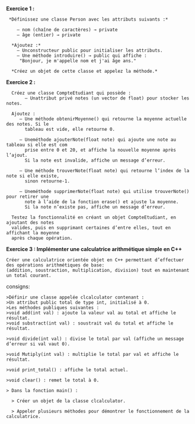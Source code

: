  **Exercice 1 :**

     *Définissez une classe Person avec les attributs suivants :*
   
        — nom (chaîne de caractères) → private
        — âge (entier) → private
     
      *Ajoutez :*
        — Unconstructeur public pour initialiser les attributs.
        — Une méthode introduire() → public qui affiche :
         "Bonjour, je m'appelle nom et j'ai âge ans."
       
      *Créez un objet de cette classe et appelez la méthode.*

  **Exercice 2 :**
  
      Créez une classe CompteEtudiant qui possède :
           — Unattribut privé notes (un vector de float) pour stocker les notes.
     
      Ajoutez :
         — Une méthode obtenirMoyenne() qui retourne la moyenne actuelle des notes. Si le
           tableau est vide, elle retourne 0.
           
         — Uneméthode ajouterNote(float note) qui ajoute une note au tableau si elle est com
           prise entre 0 et 20, et affiche la nouvelle moyenne après l’ajout. 
           Si la note est invalide, affiche un message d’erreur.
           
         — Une méthode trouverNote(float note) qui retourne l’index de la note si elle existe,
           sinon retourne-1.
           
         — Uneméthode supprimerNote(float note) qui utilise trouverNote() pour retirer une
           note à l’aide de la fonction erase() et ajuste la moyenne. 
           Si la note n’existe pas, affiche un message d’erreur.
           
      Testez la fonctionnalité en créant un objet CompteEtudiant, en ajoutant des notes 
      valides, puis en supprimant certaines d’entre elles, tout en affichant la moyenne 
      après chaque opération.

  
  **Exercice 3 :  Implémenter une calculatrice arithmétique simple en C++**

    Créer une calculatrice orientée objet en C++ permettant d’effectuer des opérations arithmétiques de base:
    (addition, soustraction, multiplication, division) tout en maintenant un total courant.

   consigns:
   
    >Définir une classe appelée clcalculator contenant :
    >Un attribut public total de type int, initialisé à 0.
    >Les méthodes publiques suivantes :
    >void add(int val) : ajoute la valeur val au total et affiche le résultat.
    >void substract(int val) : soustrait val du total et affiche le résultat.
 
    >void divide(int val) : divise le total par val (affiche un message d’erreur si val vaut 0).

    >void Mutiply(int val) : multiplie le total par val et affiche le résultat.

    >void print_total() : affiche le total actuel.

    >void clear() : remet le total à 0.

    > Dans la fonction main() :

      > Créer un objet de la classe clcalculator.

      > Appeler plusieurs méthodes pour démontrer le fonctionnement de la calculatrice.
